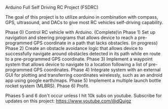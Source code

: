 ﻿Arduino Full Self Driving RC Project (FSDRC)

The goal of this project is to utilize arduino in combination with compass, GPS, ultrasound, and DACs to 
give most RC vehicles self-driving capability.

Phase 0) Control RC vehicle with Arduino. (Complete)\n
Phase 1) Set up navigation and steering programs that allows device to reach a pre-programmed GPS coordinate in a path that lacks obstacles. (in progress)
Phase 2) Create an obstacle avoidance logic that allows device to successfully navigate around obstacles detected in its path while en route to a pre-programmed GPS coordinate.
Phase 3) Implement a waypoint system that allows device to navigate to a location following a list of pre-programmed GPS coordinates.
Phase 4) Integrate system with an external GUI for plotting and transferring coordinates wirelessly, such as an android app using google earth/maps.
Phase 5) Implement a multiple launch bottle rocket system (MLBRS).
Phase 6) Profit.

Phases 5 and 6 don't occur unless I hit 10k subs on youtube. Subscribe for updates on this project: https://www.youtube.com/@dQuigz
